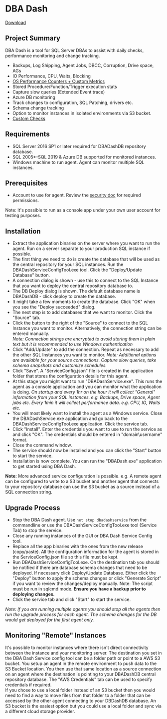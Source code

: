 # DBA Dash

[Download](https://github.com/DavidWiseman/DBADash/releases)

## Project Summary
DBA Dash is a tool for SQL Server DBAs to assist with daily checks, performance monitoring and change tracking.

 - Backups, Log Shipping, Agent Jobs, DBCC, Corruption, Drive space, AGs
 - IO Performance, CPU, Waits, Blocking
 - [OS Performance Counters + Custom Metrics](Docs/OSPerformanceCounters.md)
 - Stored Procedure/Function/Trigger execution stats
 - Capture slow queries (Extended Event trace)
 - Azure DB monitoring
 - Track changes to configuration, SQL Patching, drivers etc.
 - Schema change tracking
 - Option to monitor instances in isolated environments via S3 bucket.
 - [Custom Checks](Docs/CustomChecks.md)

## Requirements
 
 - SQL Server 2016 SP1 or later required for DBADashDB repository database.
 - SQL 2005*-SQL 2019 & Azure DB supported for monitored instances.
 - Windows machine to run agent.  Agent can monitor multiple SQL instances.
 
## Prerequisites 

 - Account to use for agent.  Review the [security doc](Docs/Security.md) for required permissions. 

Note: It's possible to run as a console app under your own user account for testing purposes.

## Installation
 - Extract the application binaries on the server where you want to run the agent. Run on a server separate to your production SQL instance if possible.
 - The first thing we need to do is create the database that will be used as the central repository for your SQL instances.  Run the DBADashServiceConfigTool.exe tool.  Click the "Deploy/Update Database" button.  
 - A connection dialog is shown - use this to connect to the SQL Instance that you want to deploy the central repository database to.
 - The DB Deploy dialog is shown. The default database name is DBADashDB - click deploy to create the database.
 - It might take a few moments to create the database.  Click "OK" when you see the "Deploy succeeded" dialog.
 - The next step is to add databases that we want to monitor.  Click the "Source" tab.
 - Click the button to the right of the "Source" to connect to the SQL Instance you want to monitor.  Alternatively, the connection string can be entered manually.  
	 *Note: Connection strings are encrypted to avoid storing them in plain text but it is recommended to use Windows authentication*
 - Click "Add/Update" to add the connection.  Repeat as necessary to add the other SQL Instances you want to monitor.
 *Note: Additional options are available for your source connections.  Capture slow queries, take schema snapshots and customize schedules.*
 - Click "Save".  A "ServiceConfig.json" file is created in the application folder that stores the configuration details for this agent.
 - At this stage you might want to run "DBADashService.exe".  This runs the agent as a console application and you can monitor what the application is doing. 
  *On startup and every 1hr on the hour it will collect "General" information from your SQL instances.  e.g. Backups, Drive space, Agent jobs etc.*
  *Every 1min it will collect performance data.  e.g. CPU, IO, Waits etc.*
 - You will most likely want to install the agent as a Windows service.  Close the DBADashService.exe application and go back to the DBADashServiceConfigTool.exe application.  Click the service tab.
 - Click "Install".  Enter the credentials you want to use to run the service as and click "OK".  The credentials should be entered in "domain\username" format.
 - Close the command window.
 - The service should now be installed and you can click the "Start" button to start the service.
 - Installation is now complete.  You can run the "DBADash.exe" application to get started using DBA Dash.  

**Note:**
More advanced service configuration is possible.  e.g. A remote agent can be configured to write to a S3 bucket and another agent that connects to your repository database can use the S3 bucket as a source instead of a SQL connection string.  

## Upgrade Process

 - Stop the DBA Dash agent.  Use `net stop dbadashservice` from the commandline or use the DBADashServiceConfigTool.exe tool (Service Tab) to stop the service.
 - Close any running instances of the GUI or DBA Dash Service Config tool.
 - Replace all the app binaries with the ones from the new release (copy/paste).  All the configuration information for the agent is stored in the ServiceConfig.json file so this file must be kept. 
 - Run DBADashServiceConfigTool.exe.  On the destination tab you should be notified if there are database schema changes that need to be deployed.  If necessary click Deploy/Update Database. Either click the "Deploy" button to apply the schema changes or click "Generate Script" if you want to review the changes/deploy manually. Note: The script must be run in sqlcmd mode.
 **Ensure you have a backup prior to deploying changes.**
 - Click the service tab and click "Start" to start the service.

*Note: If you are running multiple agents you should stop all the agents then run the upgrade process for each agent.  The schema changes for the DB would get deployed for the first agent only.*  

## Monitoring "Remote"  Instances
It's possible to monitor instances where there isn't direct connectivity between the instance and your monitoring server. The destination you set in the DBA Dash Service config tool can be a folder path or point to a AWS S3 bucket.  You setup an agent in the remote environment to push data to the S3 Bucket location.  You then use that same location as a source connection on an agent where the destination is pointing to your DBADashDB central repository database.  The "AWS Credentials" tab can be used to specify credentials if required.  
If you chose to use a local folder instead of an S3 bucket then you would need to find a way to move files from that folder to a folder that can be accessed by the other agent connecting to your DBDashDB database.  An S3 bucket is the easiest option but you could use a local folder and sync via a different cloud storage provider.

